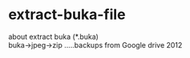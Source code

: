 # extract-buka-file

about extract buka (*.buka)   
buka->jpeg->zip
.....backups from Google drive 2012
